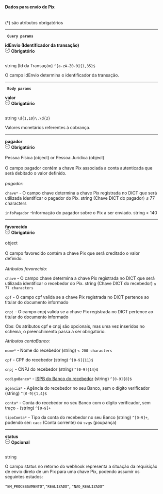 <div>
<div className="espaco-1">

#### Dados para envio de Pix
<br/>                                        
<div className="subtitulo">
(*) são atributos obrigatórios
</div>
</div>

****

 <div>  
        <p><code><strong> Query params </code></strong></p>
          <div className="left">
           <b>idEnvio (Identificador da transação)</b>   
          </div>
           <div className="right">
            <div className="obrigatorio">
              <svg id="check-circle" xmlns="http://www.w3.org/2000/svg" width="16" height="16" viewBox="0 0 16 16">
  <path id="Caminho_19146" data-name="Caminho 19146" d="M127.946,200a8,8,0,1,0,8,8A7.936,7.936,0,0,0,127.946,200Zm0,15.2a7.2,7.2,0,0,1-5.09-12.29,7.131,7.131,0,0,1,5.09-2.11,7.2,7.2,0,0,1,0,14.4Z" transform="translate(-119.946 -200)" fill="#2f2f2f"/>
  <path id="Caminho_19147" data-name="Caminho 19147" d="M127.964,211.4l-2.4-2.4a.4.4,0,0,1,.564-.565l2.115,2.115,4.234-4.234a.4.4,0,1,1,.569.57l-4.518,4.514a.393.393,0,0,1-.564,0Z" transform="translate(-121.046 -201.241)" fill="#2f2f2f"/>
</svg> 
               <b>Obrigatório</b>      
            </div>
          </div>
  </div>                                      

<br/>                                        
<div className="subtitulo"> 

string (Id da Transação) ``^[a-zA-Z0-9]{1,35}$``
</div>

O campo idEnvio determina o identificador da transação.

****

  <div>  
  <p><code><strong> Body params </code></strong></p>
          <div className="left">
           <b>valor</b>   
          </div>
           <div className="right">
           <div className="obrigatorio">
             <svg id="check-circle" xmlns="http://www.w3.org/2000/svg" width="16" height="16" viewBox="0 0 16 16">
  <path id="Caminho_19146" data-name="Caminho 19146" d="M127.946,200a8,8,0,1,0,8,8A7.936,7.936,0,0,0,127.946,200Zm0,15.2a7.2,7.2,0,0,1-5.09-12.29,7.131,7.131,0,0,1,5.09-2.11,7.2,7.2,0,0,1,0,14.4Z" transform="translate(-119.946 -200)" fill="#2f2f2f"/>
  <path id="Caminho_19147" data-name="Caminho 19147" d="M127.964,211.4l-2.4-2.4a.4.4,0,0,1,.564-.565l2.115,2.115,4.234-4.234a.4.4,0,1,1,.569.57l-4.518,4.514a.393.393,0,0,1-.564,0Z" transform="translate(-121.046 -201.241)" fill="#2f2f2f"/>
</svg> 
              <b>Obrigatório</b>   
            </div>
          </div>
  </div>  

<br/>                                        
<div className="subtitulo"> 

string ``\d{1,10}\.\d{2}``
</div>

Valores monetários referentes à cobrança.

****
  <div>  
          <div className="left">
           <b>pagador</b>   
          </div>
           <div className="right">
           <div className="obrigatorio">
             <svg id="check-circle" xmlns="http://www.w3.org/2000/svg" width="16" height="16" viewBox="0 0 16 16">
  <path id="Caminho_19146" data-name="Caminho 19146" d="M127.946,200a8,8,0,1,0,8,8A7.936,7.936,0,0,0,127.946,200Zm0,15.2a7.2,7.2,0,0,1-5.09-12.29,7.131,7.131,0,0,1,5.09-2.11,7.2,7.2,0,0,1,0,14.4Z" transform="translate(-119.946 -200)" fill="#2f2f2f"/>
  <path id="Caminho_19147" data-name="Caminho 19147" d="M127.964,211.4l-2.4-2.4a.4.4,0,0,1,.564-.565l2.115,2.115,4.234-4.234a.4.4,0,1,1,.569.57l-4.518,4.514a.393.393,0,0,1-.564,0Z" transform="translate(-121.046 -201.241)" fill="#2f2f2f"/>
</svg> 
              <b>Obrigatório</b>   
            </div>
          </div>
  </div>                                           

<br/>                                        
<div className="subtitulo"> 
Pessoa Física (object) or Pessoa Jurídica (object)
</div>
<br/>
O campo pagador contém a chave Pix associada a conta autenticada que será debitado o valor definido.
<br/> <br/>

 <div>
<em>pagador:</em>
</div>

``chave*`` - O campo chave determina a chave Pix registrada no DICT que será utilizada identificar o pagador do Pix.
string (Chave DICT do pagador) ≤ 77 characters

``infoPagador`` -Informação do pagador sobre o Pix a ser enviado. string  < 140


****

 <div>  
          <div className="left">
           <b>favorecido</b>   
          </div>
           <div className="right">
           <div className="obrigatorio">
             <svg id="check-circle" xmlns="http://www.w3.org/2000/svg" width="16" height="16" viewBox="0 0 16 16">
  <path id="Caminho_19146" data-name="Caminho 19146" d="M127.946,200a8,8,0,1,0,8,8A7.936,7.936,0,0,0,127.946,200Zm0,15.2a7.2,7.2,0,0,1-5.09-12.29,7.131,7.131,0,0,1,5.09-2.11,7.2,7.2,0,0,1,0,14.4Z" transform="translate(-119.946 -200)" fill="#2f2f2f"/>
  <path id="Caminho_19147" data-name="Caminho 19147" d="M127.964,211.4l-2.4-2.4a.4.4,0,0,1,.564-.565l2.115,2.115,4.234-4.234a.4.4,0,1,1,.569.57l-4.518,4.514a.393.393,0,0,1-.564,0Z" transform="translate(-121.046 -201.241)" fill="#2f2f2f"/>
</svg> 
              <b>Obrigatório</b>   
            </div>
          </div>
  </div>                                                  

<br/>                                        
<div className="subtitulo"> 
object
</div>
<br/>
O campo favorecido contém a chave Pix que será creditado o valor definido.
<br/><br/> <div>
<em>Atributos favorecido:</em>

</div>

``chave`` - O campo chave determina a chave Pix registrada no DICT que será utilizada identificar o recebedor do Pix. string (Chave DICT do recebedor) ``≤ 77 characters``

``cpf`` - O campo cpf valida se a chave Pix registrada no DICT pertence ao titular do documento informado

``cnpj`` - O campo cnpj valida se a chave Pix registrada no DICT pertence ao titular do documento informado

</div>

Obs: Os atributos cpf e cnpj são opcionais, mas uma vez inseridos no schema, o preenchimento passa a ser obrigatório.

 <div>
<em>Atributos contaBanco:</em>

``nome*`` - Nome do recebedor (string) ``< 200 characters``

``cpf`` - CPF do recebedor (string) ``^[0-9]{11}$``

``cnpj`` - CNPJ do recebedor (string) ``^[0-9]{14}$``

``codigoBanco*`` - <a href="https://www.bcb.gov.br/content/estabilidadefinanceira/str1/ParticipantesSTR.pdf">ISPB do Banco do recebedor</a> (string) ``^[0-9]{8}$``

``agencia*`` - Agência do recebedor no seu Banco, sem o dígito verificador (string) ``^[0-9]{1,4}$``

``conta*`` - Conta do recebedor no seu Banco com o dígito verificador, sem traço - (string) ``^[0-9]+``

``tipoConta*`` - Tipo da conta do recebedor no seu Banco (string) ``^[0-9]+``, podendo ser: ``cacc`` (Conta corrente) ou ``svgs`` (poupança)
</div>

****
 <div>  
           <div className="left">
           <b>status</b>   
          </div>
           <div className="right">
           <div className="opcional">
            <svg id="minus-circle" xmlns="http://www.w3.org/2000/svg" width="16" height="16" viewBox="0 0 16 16">
  <path id="Caminho_19359" data-name="Caminho 19359" d="M728,200a8,8,0,1,0,8,8A8.009,8.009,0,0,0,728,200Zm0,15.2a7.2,7.2,0,1,1,7.2-7.2A7.208,7.208,0,0,1,728,215.2Z" transform="translate(-720 -200)" fill="#2f2f2f"/>
  <path id="Caminho_19360" data-name="Caminho 19360" d="M732.541,209.5H725.5a.4.4,0,1,0,0,.8h7.043a.4.4,0,0,0,0-.8Z" transform="translate(-721.02 -201.9)" fill="#2f2f2f"/>
</svg> 
              <b>Opcional</b>   
            </div>             
            </div>
          </div> 

<br/>                                        
<div className="subtitulo"> 

string 
</div> 

O campo status no retorno do webhook representa a situação da requisição de envio direto de um Pix para uma chave Pix, podendo assumir os seguintes estados:

``"EM_PROCESSAMENTO"``,``"REALIZADO"``, ``"NAO_REALIZADO"``




</div>
 

